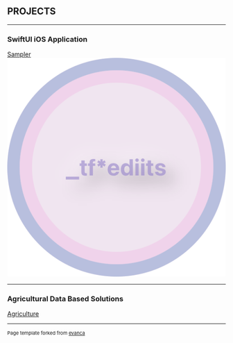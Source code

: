 ## PROJECTS

---

### SwiftUI iOS Application

[Sampler](/sample_page)
<img src="images/CircSampler_HomePage.png?raw=true"/>

---

### Agricultural Data Based Solutions

[Agriculture](/agri_sol)

---
<p style="font-size:11px">Page template forked from <a href="https://github.com/evanca/quick-portfolio">evanca</a></p>
